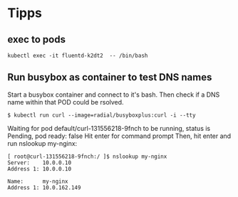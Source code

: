# Tipps

## exec to pods
```shell
kubectl exec -it fluentd-k2dt2  -- /bin/bash
```

## Run busybox as container to test DNS names

Start a busybox container and connect to it's bash. Then check if a DNS name within that POD could be rsolved.

```shell
$ kubectl run curl --image=radial/busyboxplus:curl -i --tty
```

Waiting for pod default/curl-131556218-9fnch to be running, status is Pending, pod ready: false
Hit enter for command prompt
Then, hit enter and run nslookup my-nginx:
```shell
[ root@curl-131556218-9fnch:/ ]$ nslookup my-nginx
Server:    10.0.0.10
Address 1: 10.0.0.10

Name:      my-nginx
Address 1: 10.0.162.149
```
